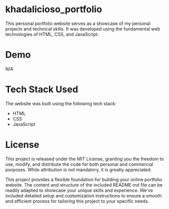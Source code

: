 # khadalicioso_portfolio

This personal portfolio website serves as a showcase of my personal projects and technical skills. It was developed using the fundamental web technologies of HTML, CSS, and JavaScript.

# Demo

N/A

# Tech Stack Used

The website was built using the following tech stack:

- HTML
- CSS
- JavaScript

# License

This project is released under the MIT License, granting you the freedom to use, modify, and distribute the code for both personal and commercial purposes. While attribution is not mandatory, it is greatly appreciated.

This project provides a flexible foundation for building your online portfolio website.  The content and structure of the included README.md file can be readily adapted to showcase your unique skills and experience.  We've included detailed setup and customization instructions to ensure a smooth and efficient process for tailoring this project to your specific needs.
